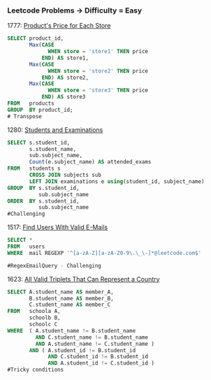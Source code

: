 ### Leetcode Problems -> Difficulty = Easy

1777: [Product's Price for Each Store](https://leetcode.com/problems/products-price-for-each-store/)

```sql
SELECT product_id,
       Max(CASE
             WHEN store = 'store1' THEN price
           END) AS store1,
       Max(CASE
             WHEN store = 'store2' THEN price
           END) AS store2,
       Max(CASE
             WHEN store = 'store3' THEN price
           END) AS store3
FROM   products
GROUP  BY product_id; 
# Transpose
```
1280: [Students and Examinations](https://leetcode.com/problems/students-and-examinations/)

~~~sql
SELECT s.student_id,
       s.student_name,
       sub.subject_name,
       Count(e.subject_name) AS attended_exams
FROM   students s
       CROSS JOIN subjects sub
       LEFT JOIN examinations e using(student_id, subject_name)
GROUP  BY s.student_id,
          sub.subject_name
ORDER  BY s.student_id,
          sub.subject_name
#Challenging
~~~
1517: [Find Users With Valid E-Mails](https://leetcode.com/problems/find-users-with-valid-e-mails/)

```sql
SELECT *
FROM   users
WHERE  mail REGEXP '^[a-zA-Z][a-zA-Z0-9\.\_\-]*@leetcode.com$'

#RegexEmailQuery - Challenging
```
1623: [All Valid Triplets That Can Represent a Country](https://leetcode.com/problems/all-valid-triplets-that-can-represent-a-country/)

```sql
SELECT A.student_name AS member_A,
       B.student_name AS member_B,
       C.student_name AS member_C
FROM   schoola A,
       schoolb B,
       schoolc C
WHERE  ( A.student_name != B.student_name
         AND C.student_name != B.student_name
         AND A.student_name != C.student_name )
       AND ( A.student_id != B.student_id
             AND C.student_id != B.student_id
             AND A.student_id != C.student_id ) 
#Tricky conditions    
```
